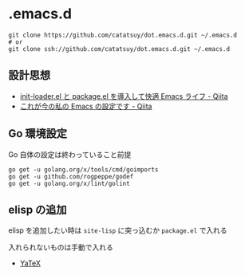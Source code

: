 # .emacs.d

    git clone https://github.com/catatsuy/dot.emacs.d.git ~/.emacs.d
    # or
    git clone ssh://github.com/catatsuy/dot.emacs.d.git ~/.emacs.d


## 設計思想

  * [init-loader.el と package.el を導入して快適 Emacs ライフ - Qiita](http://qiita.com/catatsuy/items/5f1cd86e2522fd3384a0)
  * [これが今の私の Emacs の設定です - Qiita](http://qiita.com/catatsuy/items/55d50d13ebc965e5f31e)


## Go 環境設定

Go 自体の設定は終わっていること前提

    go get -u golang.org/x/tools/cmd/goimports
    go get -u github.com/rogpeppe/godef
    go get -u golang.org/x/lint/golint

## elisp の追加

elisp を追加したい時は `site-lisp` に突っ込むか `package.el` で入れる

入れられないものは手動で入れる

  * [YaTeX](https://www.yatex.org/)
